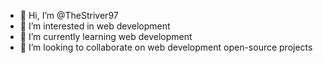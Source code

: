 - 👋 Hi, I’m @TheStriver97
- 👀 I’m interested in web development
- 🌱 I’m currently learning web development
- 💞️ I’m looking to collaborate on web development open-source projects

<!---
TheStriver97/TheStriver97 is a ✨ special ✨ repository because its `README.md` (this file) appears on your GitHub profile.
You can click the Preview link to take a look at your changes.
--->
